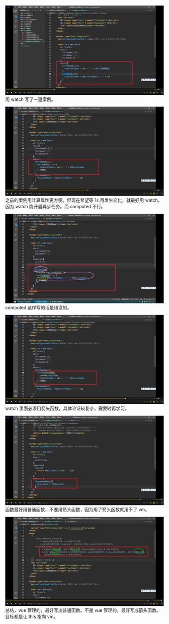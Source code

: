 ![](./img/2022-01-23-22-22-29.png)  
用 watch 写了一遍案例。

![](./img/2022-01-23-22-26-45.png)
之前的案例用计算属性更方便。但现在希望等 1s 再发生变化，就最好用 watch，因为 watch 能开启异步任务。而 computed 不行。

![](./img/2022-01-23-22-27-36.png)  
computed 这样写的话是错误的。

![](./img/2022-01-23-22-30-49.png)  
watch 里面必须用箭头函数，具体论证较复杂，需要时再学习。

![](./img/2022-01-23-22-38-12.png)  
函数最好用普通函数，不要用箭头函数，因为用了箭头函数就用不了 vm。

![](./img/2022-01-23-22-39-45.png)  
总结，vue 管理的，最好写出普通函数。不是 vue 管理的，最好写成箭头函数。目标都是让 this 指向 vm。
